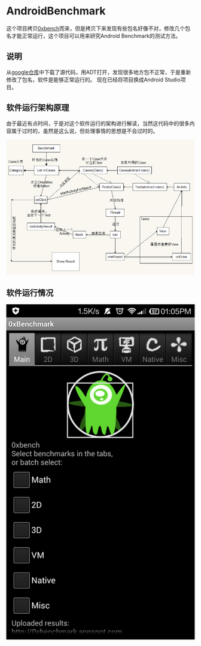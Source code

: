 # AndroidBenchmark

这个项目拷贝[0xbench](https://code.google.com/archive/p/0xbench/)而来，但是拷贝下来发现有些包名好像不对，修改几个包名才能正常运行，这个项目可以用来研究Android Benchmark的测试方法。

## 说明

从[google仓库](https://code.google.com/archive/p/0xbench/)中下载了源代码，用ADT打开，发现很多地方包不正常，于是重新修改了包名，软件是能够正常运行的。
现在已经将项目换成Android Studio项目。

## 软件运行架构原理

由于最近有点时间，于是对这个软件运行的架构进行解读，当然这代码中的很多内容属于过时的，虽然是这么说，但处理事情的思想是不会过时的。

![benchmark.png](image/benchmark.png)

## 软件运行情况

![0xbench.png](image/0xbench.png)

